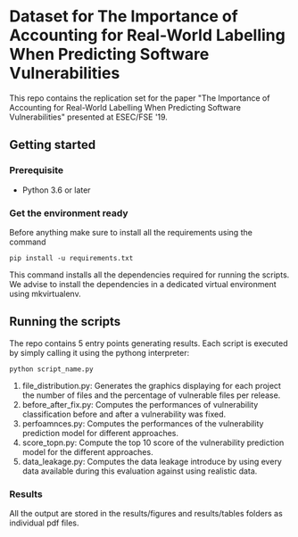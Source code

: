 # Dataset for The Importance of Accounting for Real-World Labelling When Predicting Software Vulnerabilities

This repo contains the replication set for the paper "The Importance of Accounting for Real-World Labelling When Predicting Software Vulnerabilities" presented at ESEC/FSE '19.

## Getting started

### Prerequisite

* Python 3.6 or later

### Get the environment ready

Before anything make sure to install all the requirements using the command 

    pip install -u requirements.txt

This command installs all the dependencies required for running the scripts.
We advise to install the dependencies in a dedicated virtual environment using mkvirtualenv.

## Running the scripts

The repo contains 5 entry points generating results. Each script is executed by simply calling it using the pythong interpreter:

    python script_name.py

1. file_distribution.py: Generates the graphics displaying for each project the number of files and the percentage of vulnerable files per release.
2. before_after_fix.py: Computes the performances of vulnerability classification before and after a vulnerability was fixed.
3. perfoamnces.py: Computes the performances of the vulnerability prediction model for different approaches.
4. score_topn.py: Compute the top 10 score of the vulnerability prediction model for the different approaches.
5. data_leakage.py: Computes the data leakage introduce by using every data available during this evaluation against using realistic data.

### Results

All the output are stored in the results/figures and results/tables folders as individual pdf files.
